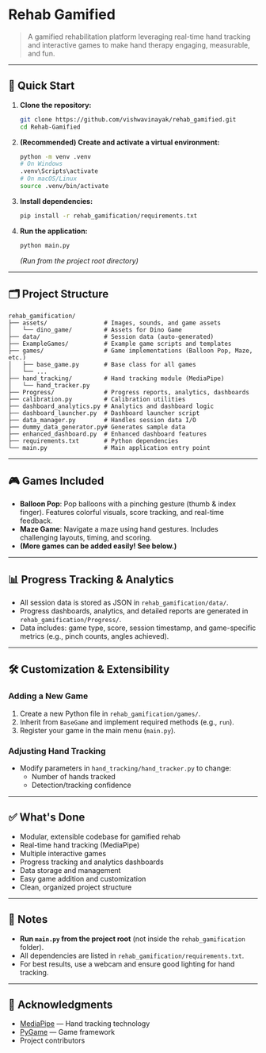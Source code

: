 # Rehab Gamified

> A gamified rehabilitation platform leveraging real-time hand tracking and
> interactive games to make hand therapy engaging, measurable, and fun.

---

## 🚀 Quick Start

1. **Clone the repository:**
   ```bash
   git clone https://github.com/vishwavinayak/rehab_gamified.git
   cd Rehab-Gamified
   ```

2. **(Recommended) Create and activate a virtual environment:**
   ```bash
   python -m venv .venv
   # On Windows
   .venv\Scripts\activate
   # On macOS/Linux
   source .venv/bin/activate
   ```

3. **Install dependencies:**
   ```bash
   pip install -r rehab_gamification/requirements.txt
   ```

4. **Run the application:**
   ```bash
   python main.py
   ```
   _(Run from the project root directory)_

---

## 🗂️ Project Structure

```
rehab_gamification/
├── assets/                # Images, sounds, and game assets
│   └── dino_game/         # Assets for Dino Game
├── data/                  # Session data (auto-generated)
├── ExampleGames/          # Example game scripts and templates
├── games/                 # Game implementations (Balloon Pop, Maze, etc.)
│   ├── base_game.py       # Base class for all games
│   └── ...
├── hand_tracking/         # Hand tracking module (MediaPipe)
│   └── hand_tracker.py
├── Progress/              # Progress reports, analytics, dashboards
├── calibration.py         # Calibration utilities
├── dashboard_analytics.py # Analytics and dashboard logic
├── dashboard_launcher.py  # Dashboard launcher script
├── data_manager.py        # Handles session data I/O
├── dummy_data_generator.py# Generates sample data
├── enhanced_dashboard.py  # Enhanced dashboard features
├── requirements.txt       # Python dependencies
└── main.py                # Main application entry point
```

---

## 🎮 Games Included

- **Balloon Pop**: Pop balloons with a pinching gesture (thumb & index finger).
  Features colorful visuals, score tracking, and real-time feedback.
- **Maze Game**: Navigate a maze using hand gestures. Includes challenging
  layouts, timing, and scoring.
- **(More games can be added easily! See below.)**

---

## 📊 Progress Tracking & Analytics

- All session data is stored as JSON in `rehab_gamification/data/`.
- Progress dashboards, analytics, and detailed reports are generated in
  `rehab_gamification/Progress/`.
- Data includes: game type, score, session timestamp, and game-specific metrics
  (e.g., pinch counts, angles achieved).

---

## 🛠️ Customization & Extensibility

### Adding a New Game

1. Create a new Python file in `rehab_gamification/games/`.
2. Inherit from `BaseGame` and implement required methods (e.g., `run`).
3. Register your game in the main menu (`main.py`).

### Adjusting Hand Tracking

- Modify parameters in `hand_tracking/hand_tracker.py` to change:
  - Number of hands tracked
  - Detection/tracking confidence

---

## ✅ What's Done

- Modular, extensible codebase for gamified rehab
- Real-time hand tracking (MediaPipe)
- Multiple interactive games
- Progress tracking and analytics dashboards
- Data storage and management
- Easy game addition and customization
- Clean, organized project structure

---

## 📢 Notes

- **Run `main.py` from the project root** (not inside the `rehab_gamification`
  folder).
- All dependencies are listed in `rehab_gamification/requirements.txt`.
- For best results, use a webcam and ensure good lighting for hand tracking.

---

## 🙏 Acknowledgments

- [MediaPipe](https://google.github.io/mediapipe/) — Hand tracking technology
- [PyGame](https://www.pygame.org/) — Game framework
- Project contributors
